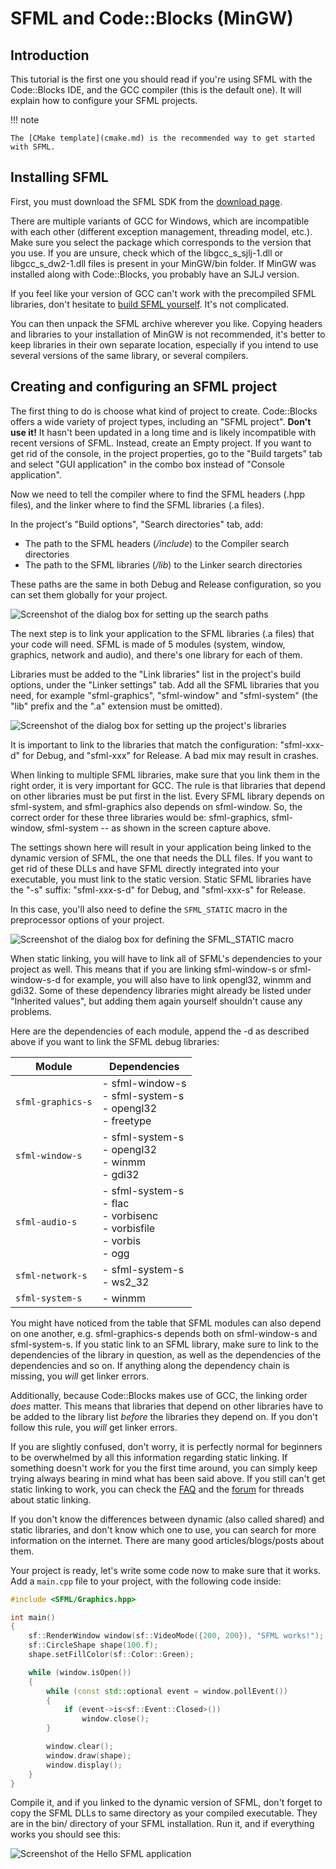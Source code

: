 # SFML and Code::Blocks (MinGW)

## Introduction

This tutorial is the first one you should read if you're using SFML with the Code::Blocks IDE, and the GCC compiler (this is the default one).
It will explain how to configure your SFML projects.

!!! note

    The [CMake template](cmake.md) is the recommended way to get started with SFML.

## Installing SFML

First, you must download the SFML SDK from the [download page](../../../download/index.md "Go to the download page").

There are multiple variants of GCC for Windows, which are incompatible with each other (different exception management, threading model, etc.).
Make sure you select the package which corresponds to the version that you use.
If you are unsure, check which of the libgcc_s_sjlj-1.dll or libgcc_s_dw2-1.dll files is present in your MinGW/bin folder.
If MinGW was installed along with Code::Blocks, you probably have an SJLJ version.

If you feel like your version of GCC can't work with the precompiled SFML libraries, don't hesitate to [build SFML yourself](build-from-source.md "How to build SFML").
It's not complicated.

You can then unpack the SFML archive wherever you like.
Copying headers and libraries to your installation of MinGW is not recommended, it's better to keep libraries in their own separate location, especially if you intend to use several versions of the same library, or several compilers.

## Creating and configuring an SFML project

The first thing to do is choose what kind of project to create.
Code::Blocks offers a wide variety of project types, including an "SFML project".
**Don't use it!** It hasn't been updated in a long time and is likely incompatible with recent versions of SFML.
Instead, create an Empty project.
If you want to get rid of the console, in the project properties, go to the "Build targets" tab and select "GUI application" in the combo box instead of "Console application".

Now we need to tell the compiler where to find the SFML headers (.hpp files), and the linker where to find the SFML libraries (.a files).

In the project's "Build options", "Search directories" tab, add:

- The path to the SFML headers (_<sfml-install-path>/include_) to the Compiler search directories
- The path to the SFML libraries (_<sfml-install-path>/lib_) to the Linker search directories

These paths are the same in both Debug and Release configuration, so you can set them globally for your project.

![Screenshot of the dialog box for setting up the search paths](cb-paths.png "Screenshot of the dialog box for setting up the search paths")

The next step is to link your application to the SFML libraries (.a files) that your code will need.
SFML is made of 5 modules (system, window, graphics, network and audio), and there's one library for each of them.

Libraries must be added to the "Link libraries" list in the project's build options, under the "Linker settings" tab.
Add all the SFML libraries that you need, for example "sfml-graphics", "sfml-window" and "sfml-system" (the "lib" prefix and the ".a" extension must be omitted).

![Screenshot of the dialog box for setting up the project's libraries](cb-link-libs.png "Screenshot of the dialog box for setting up the project's libraries")

It is important to link to the libraries that match the configuration: "sfml-xxx-d" for Debug, and "sfml-xxx" for Release.
A bad mix may result in crashes.

When linking to multiple SFML libraries, make sure that you link them in the right order, it is very important for GCC.
The rule is that libraries that depend on other libraries must be put first in the list.
Every SFML library depends on sfml-system, and sfml-graphics also depends on sfml-window.
So, the correct order for these three libraries would be: sfml-graphics, sfml-window, sfml-system -- as shown in the screen capture above.

The settings shown here will result in your application being linked to the dynamic version of SFML, the one that needs the DLL files.
If you want to get rid of these DLLs and have SFML directly integrated into your executable, you must link to the static version.
Static SFML libraries have the "-s" suffix: "sfml-xxx-s-d" for Debug, and "sfml-xxx-s" for Release.

In this case, you'll also need to define the `SFML_STATIC` macro in the preprocessor options of your project.

![Screenshot of the dialog box for defining the SFML_STATIC macro](cb-static.png "Screenshot of the dialog box for defining the SFML_STATIC macro")

When static linking, you will have to link all of SFML's dependencies to your project as well.
This means that if you are linking sfml-window-s or sfml-window-s-d for example, you will also have to link opengl32, winmm and gdi32.
Some of these dependency libraries might already be listed under "Inherited values", but adding them again yourself shouldn't cause any problems.

Here are the dependencies of each module, append the -d as described above if you want to link the SFML debug libraries:

| Module            | Dependencies                                                                                |
| ----------------- | ------------------------------------------------------------------------------------------- |
| `sfml-graphics-s` | - sfml-window-s<br>- sfml-system-s<br>- opengl32<br>- freetype                              |
| `sfml-window-s`   | - sfml-system-s<br>- opengl32<br>- winmm<br>- gdi32                                         |
| `sfml-audio-s`    | - sfml-system-s<br>- flac<br>- vorbisenc<br>- vorbisfile<br>- vorbis<br>- ogg |
| `sfml-network-s`  | - sfml-system-s<br>- ws2_32                                                                 |
| `sfml-system-s`   | - winmm                                                                                     |

You might have noticed from the table that SFML modules can also depend on one another, e.g.
sfml-graphics-s depends both on sfml-window-s and sfml-system-s.
If you static link to an SFML library, make sure to link to the dependencies of the library in question, as well as the dependencies of the dependencies and so on.
If anything along the dependency chain is missing, you *will* get linker errors.

Additionally, because Code::Blocks makes use of GCC, the linking order *does* matter.
This means that libraries that depend on other libraries have to be added to the library list *before* the libraries they depend on.
If you don't follow this rule, you *will* get linker errors.

If you are slightly confused, don't worry, it is perfectly normal for beginners to be overwhelmed by all this information regarding static linking.
If something doesn't work for you the first time around, you can simply keep trying always bearing in mind what has been said above.
If you still can't get static linking to work, you can check the [FAQ](../../../faq/build-use.md#link-static "Go to the FAQ page") and the [forum](http://en.sfml-dev.org/forums/index.php?board=4.0 "Go to the general help forum") for threads about static linking.

If you don't know the differences between dynamic (also called shared) and static libraries, and don't know which one to use, you can search for more information on the internet.
There are many good articles/blogs/posts about them.

Your project is ready, let's write some code now to make sure that it works.
Add a `main.cpp` file to your project, with the following code inside:

```cpp
#include <SFML/Graphics.hpp>

int main()
{
    sf::RenderWindow window(sf::VideoMode({200, 200}), "SFML works!");
    sf::CircleShape shape(100.f);
    shape.setFillColor(sf::Color::Green);

    while (window.isOpen())
    {
        while (const std::optional event = window.pollEvent())
        {
            if (event->is<sf::Event::Closed>())
                window.close();
        }

        window.clear();
        window.draw(shape);
        window.display();
    }
}
```

Compile it, and if you linked to the dynamic version of SFML, don't forget to copy the SFML DLLs to same directory as your compiled executable.
They are in the bin/ directory of your SFML installation.
Run it, and if everything works you should see this:

![Screenshot of the Hello SFML application](cb-app.png "Screenshot of the Hello SFML application")
